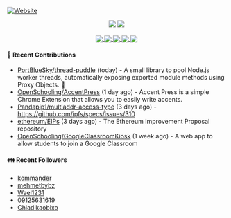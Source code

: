 [![Website](https://img.shields.io/badge/Website-pandapip1.com-9c7?style=for-the-badge&)](https://pandapip1.com)

<p align="center">
  <img src="https://github-readme-stats.vercel.app/api?username=Pandapip1&show_icons=true&count_private=true" />
  <img src="https://github-readme-stats.vercel.app/api/wakatime?username=Pandapip1" />
</p>
<p align="center">
  <a href="https://github.com/ethereum/EIPs">
    <img align="center" src="https://github-readme-stats.vercel.app/api/pin/?username=ethereum&repo=EIPs" />
  </a>
  <a href="https://github.com/Pandapip1/hclustering">
    <img align="center" src="https://github-readme-stats.vercel.app/api/pin/?username=Pandapip1&repo=hclustering" />
  </a>
  <a href="https://github.com/Pandapip1/jekyll-label-action">
    <img align="center" src="https://github-readme-stats.vercel.app/api/pin/?username=Pandapip1&repo=jekyll-label-action" />
  </a>
  <a href="https://github.com/Pandapip1/mineflayer-swarm">
    <img align="center" src="https://github-readme-stats.vercel.app/api/pin/?username=Pandapip1&repo=mineflayer-swarm" />
  </a>
  <a href="https://github.com/OpenSchooling/AccentPress">
    <img align="center" src="https://github-readme-stats.vercel.app/api/pin/?username=OpenSchooling&repo=AccentPress" />
  </a>
</p>

#### 🌱 Recent Contributions

- [PortBlueSky/thread-puddle](https://github.com/PortBlueSky/thread-puddle) (today) - A small library to pool Node.js worker threads, automatically exposing exported module methods using Proxy Objects. :seedling:
- [OpenSchooling/AccentPress](https://github.com/OpenSchooling/AccentPress) (1 day ago) - Accent Press is a simple Chrome Extension that allows you to easily write accents.
- [Pandapip1/multiaddr-access-type](https://github.com/Pandapip1/multiaddr-access-type) (3 days ago) - https://github.com/ipfs/specs/issues/310
- [ethereum/EIPs](https://github.com/ethereum/EIPs) (3 days ago) - The Ethereum Improvement Proposal repository
- [OpenSchooling/GoogleClassroomKiosk](https://github.com/OpenSchooling/GoogleClassroomKiosk) (1 week ago) - A web app to allow students to join a Google Classroom

#### 👪  Recent Followers

- [kommander](https://github.com/kommander)
- [mehmetbybz](https://github.com/mehmetbybz)
- [Wael1231](https://github.com/Wael1231)
- [09125631619](https://github.com/09125631619)
- [Chiadikaobixo](https://github.com/Chiadikaobixo)


